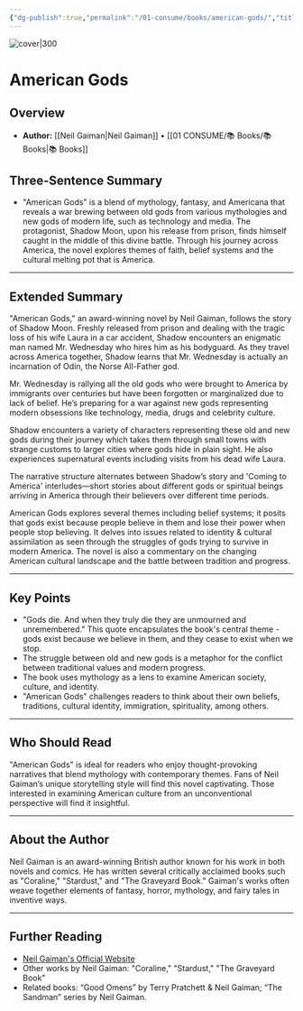 ```yaml
---
{"dg-publish":true,"permalink":"/01-consume/books/american-gods/","title":"American Gods","tags":["beliefs","traditions","cultural-identity","immigration","spirituality"]}
---
```


![cover|300](http://books.google.com/books/content?id=cLhVjQGs83QC&printsec=frontcover&img=1&zoom=1&edge=curl&source=gbs_api)
# American Gods

## Overview
- **Author:** [[Neil Gaiman\|Neil Gaiman]] • [[01 CONSUME/📚 Books/📚 Books\|📚 Books]]
## Three-Sentence Summary
- "American Gods" is a blend of mythology, fantasy, and Americana that reveals a war brewing between old gods from various mythologies and new gods of modern life, such as technology and media. The protagonist, Shadow Moon, upon his release from prison, finds himself caught in the middle of this divine battle. Through his journey across America, the novel explores themes of faith, belief systems and the cultural melting pot that is America.

---

## Extended Summary
"American Gods," an award-winning novel by Neil Gaiman, follows the story of Shadow Moon. Freshly released from prison and dealing with the tragic loss of his wife Laura in a car accident, Shadow encounters an enigmatic man named Mr. Wednesday who hires him as his bodyguard. As they travel across America together, Shadow learns that Mr. Wednesday is actually an incarnation of Odin, the Norse All-Father god.

Mr. Wednesday is rallying all the old gods who were brought to America by immigrants over centuries but have been forgotten or marginalized due to lack of belief. He’s preparing for a war against new gods representing modern obsessions like technology, media, drugs and celebrity culture.

Shadow encounters a variety of characters representing these old and new gods during their journey which takes them through small towns with strange customs to larger cities where gods hide in plain sight. He also experiences supernatural events including visits from his dead wife Laura.

The narrative structure alternates between Shadow’s story and 'Coming to America' interludes—short stories about different gods or spiritual beings arriving in America through their believers over different time periods.

American Gods explores several themes including belief systems; it posits that gods exist because people believe in them and lose their power when people stop believing. It delves into issues related to identity & cultural assimilation as seen through the struggles of gods trying to survive in modern America. The novel is also a commentary on the changing American cultural landscape and the battle between tradition and progress.

---

## Key Points
- "Gods die. And when they truly die they are unmourned and unremembered." This quote encapsulates the book's central theme - gods exist because we believe in them, and they cease to exist when we stop.
- The struggle between old and new gods is a metaphor for the conflict between traditional values and modern progress.
- The book uses mythology as a lens to examine American society, culture, and identity.
- "American Gods" challenges readers to think about their own beliefs, traditions, cultural identity, immigration, spirituality, among others.

---

## Who Should Read
"American Gods" is ideal for readers who enjoy thought-provoking narratives that blend mythology with contemporary themes. Fans of Neil Gaiman’s unique storytelling style will find this novel captivating. Those interested in examining American culture from an unconventional perspective will find it insightful.

---

## About the Author
Neil Gaiman is an award-winning British author known for his work in both novels and comics. He has written several critically acclaimed books such as "Coraline," "Stardust," and "The Graveyard Book." Gaiman's works often weave together elements of fantasy, horror, mythology, and fairy tales in inventive ways.

---

## Further Reading
- [Neil Gaiman's Official Website](http://www.neilgaiman.com/)
- Other works by Neil Gaiman: "Coraline," "Stardust," "The Graveyard Book"
- Related books: “Good Omens” by Terry Pratchett & Neil Gaiman; “The Sandman” series by Neil Gaiman.

